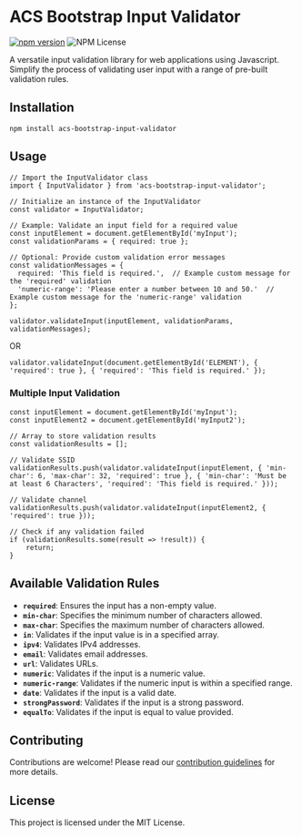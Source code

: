 # ACS Bootstrap Input Validator

[![npm version](https://badge.fury.io/js/acs-bootstrap-input-validator.png)](https://badge.fury.io/js/acs-bootstrap-input-validator)
![NPM License](https://img.shields.io/npm/l/acs-bootstrap-input-validator)

A versatile input validation library for web applications using Javascript. Simplify the process of validating user input with a range of pre-built validation rules.

## Installation

```
npm install acs-bootstrap-input-validator
```

## Usage

```
// Import the InputValidator class
import { InputValidator } from 'acs-bootstrap-input-validator';

// Initialize an instance of the InputValidator
const validator = InputValidator;

// Example: Validate an input field for a required value
const inputElement = document.getElementById('myInput');
const validationParams = { required: true };

// Optional: Provide custom validation error messages
const validationMessages = {
  required: 'This field is required.',  // Example custom message for the 'required' validation
  'numeric-range': 'Please enter a number between 10 and 50.'  // Example custom message for the 'numeric-range' validation
};

validator.validateInput(inputElement, validationParams, validationMessages);
```

OR

```
validator.validateInput(document.getElementById('ELEMENT'), { 'required': true }, { 'required': 'This field is required.' });
```

### Multiple Input Validation

```
const inputElement = document.getElementById('myInput');
const inputElement2 = document.getElementById('myInput2');

// Array to store validation results
const validationResults = [];

// Validate SSID
validationResults.push(validator.validateInput(inputElement, { 'min-char': 6, 'max-char': 32, 'required': true }, { 'min-char': 'Must be at least 6 Characters', 'required': 'This field is required.' }));

// Validate channel
validationResults.push(validator.validateInput(inputElement2, { 'required': true }));

// Check if any validation failed
if (validationResults.some(result => !result)) {
    return;
}
```

## Available Validation Rules
- **`required`**: Ensures the input has a non-empty value.
- **`min-char`**: Specifies the minimum number of characters allowed.
- **`max-char`**: Specifies the maximum number of characters allowed.
- **`in`**: Validates if the input value is in a specified array.
- **`ipv4`**: Validates IPv4 addresses.
- **`email`**: Validates email addresses.
- **`url`**: Validates URLs.
- **`numeric`**: Validates if the input is a numeric value.
- **`numeric-range`**: Validates if the numeric input is within a specified range.
- **`date`**: Validates if the input is a valid date.
- **`strongPassword`**: Validates if the input is a strong password.
- **`equalTo`**: Validates if the input is equal to value provided.

## Contributing

Contributions are welcome! Please read our [contribution guidelines](/CONTRIBUTING.md) for more details.

## License

This project is licensed under the MIT License.
